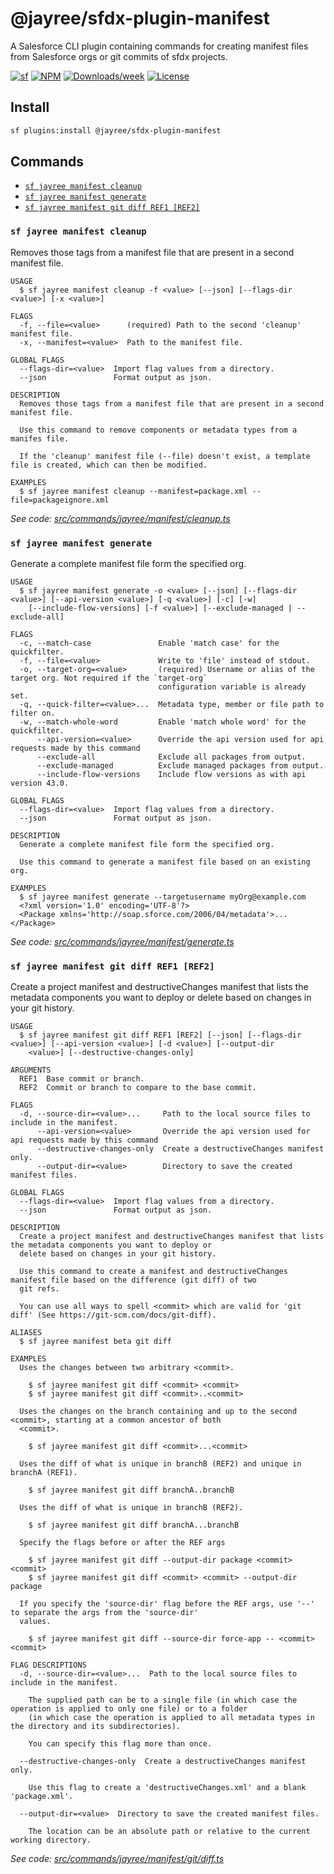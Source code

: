 # @jayree/sfdx-plugin-manifest

A Salesforce CLI plugin containing commands for creating manifest files from Salesforce orgs or git commits of sfdx projects.

[![sf](https://img.shields.io/badge/cli-sf-brightgreen.svg)](https://developer.salesforce.com/tools/salesforcecli)
[![NPM](https://img.shields.io/npm/v/@jayree/sfdx-plugin-manifest.svg?label=@jayree/sfdx-plugin-manifest)](https://npmjs.org/package/@jayree/sfdx-plugin-manifest)
[![Downloads/week](https://img.shields.io/npm/dw/@jayree/sfdx-plugin-manifest.svg)](https://npmjs.org/package/@jayree/sfdx-plugin-manifest)
[![License](https://img.shields.io/npm/l/@jayree/sfdx-plugin-manifest.svg)](https://github.com/jayree-plugins/sfdx-plugin-manifest/blob/main/package.json)

## Install

```bash
sf plugins:install @jayree/sfdx-plugin-manifest
```

## Commands

<!-- commands -->
* [`sf jayree manifest cleanup`](#sf-jayree-manifest-cleanup)
* [`sf jayree manifest generate`](#sf-jayree-manifest-generate)
* [`sf jayree manifest git diff REF1 [REF2]`](#sf-jayree-manifest-git-diff-ref1-ref2)

### `sf jayree manifest cleanup`

Removes those tags from a manifest file that are present in a second manifest file.

```
USAGE
  $ sf jayree manifest cleanup -f <value> [--json] [--flags-dir <value>] [-x <value>]

FLAGS
  -f, --file=<value>      (required) Path to the second 'cleanup' manifest file.
  -x, --manifest=<value>  Path to the manifest file.

GLOBAL FLAGS
  --flags-dir=<value>  Import flag values from a directory.
  --json               Format output as json.

DESCRIPTION
  Removes those tags from a manifest file that are present in a second manifest file.

  Use this command to remove components or metadata types from a manifes file.

  If the 'cleanup' manifest file (--file) doesn't exist, a template file is created, which can then be modified.

EXAMPLES
  $ sf jayree manifest cleanup --manifest=package.xml --file=packageignore.xml
```

_See code: [src/commands/jayree/manifest/cleanup.ts](https://github.com/jayree/sfdx-plugin-manifest/blob/3.2.17/src/commands/jayree/manifest/cleanup.ts)_

### `sf jayree manifest generate`

Generate a complete manifest file form the specified org.

```
USAGE
  $ sf jayree manifest generate -o <value> [--json] [--flags-dir <value>] [--api-version <value>] [-q <value>] [-c] [-w]
    [--include-flow-versions] [-f <value>] [--exclude-managed | --exclude-all]

FLAGS
  -c, --match-case               Enable 'match case' for the quickfilter.
  -f, --file=<value>             Write to 'file' instead of stdout.
  -o, --target-org=<value>       (required) Username or alias of the target org. Not required if the `target-org`
                                 configuration variable is already set.
  -q, --quick-filter=<value>...  Metadata type, member or file path to filter on.
  -w, --match-whole-word         Enable 'match whole word' for the quickfilter.
      --api-version=<value>      Override the api version used for api requests made by this command
      --exclude-all              Exclude all packages from output.
      --exclude-managed          Exclude managed packages from output.
      --include-flow-versions    Include flow versions as with api version 43.0.

GLOBAL FLAGS
  --flags-dir=<value>  Import flag values from a directory.
  --json               Format output as json.

DESCRIPTION
  Generate a complete manifest file form the specified org.

  Use this command to generate a manifest file based on an existing org.

EXAMPLES
  $ sf jayree manifest generate --targetusername myOrg@example.com
  <?xml version='1.0' encoding='UTF-8'?>
  <Package xmlns='http://soap.sforce.com/2006/04/metadata'>...</Package>
```

_See code: [src/commands/jayree/manifest/generate.ts](https://github.com/jayree/sfdx-plugin-manifest/blob/3.2.17/src/commands/jayree/manifest/generate.ts)_

### `sf jayree manifest git diff REF1 [REF2]`

Create a project manifest and destructiveChanges manifest that lists the metadata components you want to deploy or delete based on changes in your git history.

```
USAGE
  $ sf jayree manifest git diff REF1 [REF2] [--json] [--flags-dir <value>] [--api-version <value>] [-d <value>] [--output-dir
    <value>] [--destructive-changes-only]

ARGUMENTS
  REF1  Base commit or branch.
  REF2  Commit or branch to compare to the base commit.

FLAGS
  -d, --source-dir=<value>...     Path to the local source files to include in the manifest.
      --api-version=<value>       Override the api version used for api requests made by this command
      --destructive-changes-only  Create a destructiveChanges manifest only.
      --output-dir=<value>        Directory to save the created manifest files.

GLOBAL FLAGS
  --flags-dir=<value>  Import flag values from a directory.
  --json               Format output as json.

DESCRIPTION
  Create a project manifest and destructiveChanges manifest that lists the metadata components you want to deploy or
  delete based on changes in your git history.

  Use this command to create a manifest and destructiveChanges manifest file based on the difference (git diff) of two
  git refs.

  You can use all ways to spell <commit> which are valid for 'git diff' (See https://git-scm.com/docs/git-diff).

ALIASES
  $ sf jayree manifest beta git diff

EXAMPLES
  Uses the changes between two arbitrary <commit>.

    $ sf jayree manifest git diff <commit> <commit>
    $ sf jayree manifest git diff <commit>..<commit>

  Uses the changes on the branch containing and up to the second <commit>, starting at a common ancestor of both
  <commit>.

    $ sf jayree manifest git diff <commit>...<commit>

  Uses the diff of what is unique in branchB (REF2) and unique in branchA (REF1).

    $ sf jayree manifest git diff branchA..branchB

  Uses the diff of what is unique in branchB (REF2).

    $ sf jayree manifest git diff branchA...branchB

  Specify the flags before or after the REF args

    $ sf jayree manifest git diff --output-dir package <commit> <commit>
    $ sf jayree manifest git diff <commit> <commit> --output-dir package

  If you specify the 'source-dir' flag before the REF args, use '--' to separate the args from the 'source-dir'
  values.

    $ sf jayree manifest git diff --source-dir force-app -- <commit> <commit>

FLAG DESCRIPTIONS
  -d, --source-dir=<value>...  Path to the local source files to include in the manifest.

    The supplied path can be to a single file (in which case the operation is applied to only one file) or to a folder
    (in which case the operation is applied to all metadata types in the directory and its subdirectories).

    You can specify this flag more than once.

  --destructive-changes-only  Create a destructiveChanges manifest only.

    Use this flag to create a 'destructiveChanges.xml' and a blank 'package.xml'.

  --output-dir=<value>  Directory to save the created manifest files.

    The location can be an absolute path or relative to the current working directory.
```

_See code: [src/commands/jayree/manifest/git/diff.ts](https://github.com/jayree/sfdx-plugin-manifest/blob/3.2.17/src/commands/jayree/manifest/git/diff.ts)_
<!-- commandsstop -->
